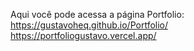 Aqui você pode acessa a página Portfolio:<br>
https://gustavoheq.github.io/Portfolio/ <br>
https://portfoliogustavo.vercel.app/
